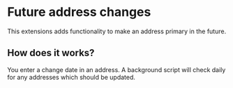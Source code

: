 # Future address changes

This extensions adds functionality to make an address primary in the future.

## How does it works?

You enter a change date in an address. A background script will check daily for any addresses which should be updated.

